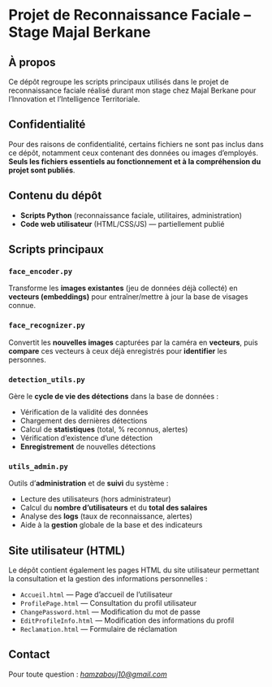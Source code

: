 # Projet de Reconnaissance Faciale – Stage Majal Berkane

## À propos
Ce dépôt regroupe les scripts principaux utilisés dans le projet de reconnaissance faciale réalisé durant mon stage chez Majal Berkane pour l’Innovation et l’Intelligence Territoriale.

## Confidentialité
Pour des raisons de confidentialité, certains fichiers ne sont pas inclus dans ce dépôt, notamment ceux contenant des données ou images d’employés.  
**Seuls les fichiers essentiels au fonctionnement et à la compréhension du projet sont publiés**.

## Contenu du dépôt
- **Scripts Python** (reconnaissance faciale, utilitaires, administration)
- **Code web utilisateur** (HTML/CSS/JS) — partiellement publié

## Scripts principaux

### `face_encoder.py`
Transforme les **images existantes** (jeu de données déjà collecté) en **vecteurs (embeddings)** pour entraîner/mettre à jour la base de visages connue.

### `face_recognizer.py`
Convertit les **nouvelles images** capturées par la caméra en **vecteurs**, puis **compare** ces vecteurs à ceux déjà enregistrés pour **identifier** les personnes.

### `detection_utils.py`
Gère le **cycle de vie des détections** dans la base de données :
- Vérification de la validité des données
- Chargement des dernières détections
- Calcul de **statistiques** (total, % reconnus, alertes)
- Vérification d’existence d’une détection
- **Enregistrement** de nouvelles détections

### `utils_admin.py`
Outils d’**administration** et de **suivi** du système :
- Lecture des utilisateurs (hors administrateur)
- Calcul du **nombre d’utilisateurs** et du **total des salaires**
- Analyse des **logs** (taux de reconnaissance, alertes)
- Aide à la **gestion** globale de la base et des indicateurs

## Site utilisateur (HTML)
Le dépôt contient également les pages HTML du site utilisateur permettant la consultation et la gestion des informations personnelles :
- `Accueil.html` — Page d’accueil de l’utilisateur
- `ProfilePage.html` — Consultation du profil utilisateur
- `ChangePassword.html` — Modification du mot de passe
- `EditProfileInfo.html` — Modification des informations du profil
- `Reclamation.html` — Formulaire de réclamation

## Contact
Pour toute question : *hamzabouj10@gmail.com*
